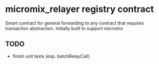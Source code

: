 # micromix_relayer registry contract

Smart contract for general forwarding to any contract that requires transaction abstraction. Initially built
to support micromix

## TODO
- finish unit tests (esp. batchRelayCall)
